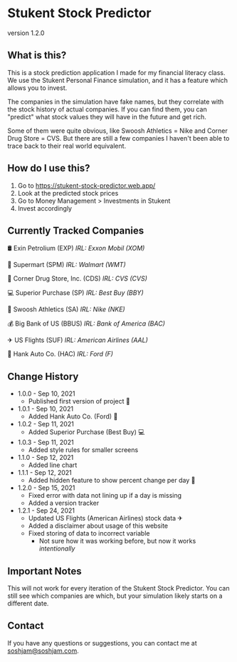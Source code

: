 # Stukent Stock Predictor

version 1.2.0

## What is this?

This is a stock prediction application I made for my financial literacy class. We use the Stukent Personal Finance simulation, and it has a feature which allows you to invest.

The companies in the simulation have fake names, but they correlate with the stock history of actual companies. If you can find them, you can "predict" what stock values they will have in the future and get rich.

Some of them were quite obvious, like Swoosh Athletics = Nike and Corner Drug Store = CVS. But there are still a few companies I haven't been able to trace back to their real world equivalent.

## How do I use this?

1. Go to <https://stukent-stock-predictor.web.app/>
2. Look at the predicted stock prices
3. Go to Money Management > Investments in Stukent
4. Invest accordingly

## Currently Tracked Companies

🛢 Exin Petrolium (EXP)
*IRL: Exxon Mobil (XOM)*

🛒 Supermart (SPM)
*IRL: Walmart (WMT)*

💊 Corner Drug Store, Inc. (CDS)
*IRL: CVS (CVS)*

💻 Superior Purchase (SP)
*IRL: Best Buy (BBY)*

👟 Swoosh Athletics (SA)
*IRL: Nike (NKE)*

💰 Big Bank of US (BBUS)
*IRL: Bank of America (BAC)*

✈ US Flights (SUF)
*IRL: American Airlines (AAL)*

🚗 Hank Auto Co. (HAC)
*IRL: Ford (F)*

## Change History

- 1.0.0 - Sep 10, 2021
    - Published first version of project 🎉
- 1.0.1 - Sep 10, 2021
    - Added Hank Auto Co. (Ford) 🚗
- 1.0.2 - Sep 11, 2021
    - Added Superior Purchase (Best Buy) 💻
- 1.0.3 - Sep 11, 2021
    - Added style rules for smaller screens
- 1.1.0 - Sep 12, 2021
    - Added line chart
- 1.1.1 - Sep 12, 2021
    - Added hidden feature to show percent change per day 👀
- 1.2.0 - Sep 15, 2021
    - Fixed error with data not lining up if a day is missing
    - Added a version tracker
- 1.2.1 - Sep 24, 2021
    - Updated US Flights (American Airlines) stock data ✈
    - Added a disclaimer about usage of this website
    - Fixed storing of data to incorrect variable
        - Not sure how it was working before, but now it works *intentionally*

## Important Notes

This will not work for every iteration of the Stukent Stock Predictor. You can still see which companies are which, but your simulation likely starts on a different date.

## Contact

If you have any questions or suggestions, you can contact me at <soshjam@soshjam.com>.